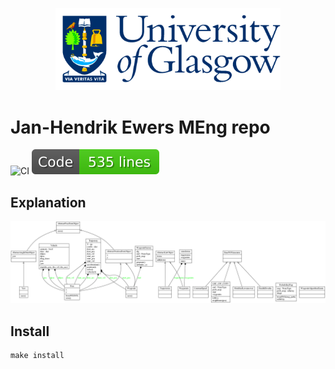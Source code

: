 <p align="center">
  <img src="./img/GlaLogo.png" alt="UofG Logo" width="360">
</p>

# Jan-Hendrik Ewers MEng repo

![CI](https://github.com/iwishiwasaneagle/JHE_MEng/workflows/CI/badge.svg)
![Lines of Code](img/lines.svg)

## Explanation

![Classes UML](img/UML/classes_jhe_meng_project.png)

## Install

```
make install
```



